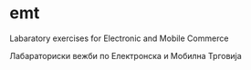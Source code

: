 # emt

Labaratory exercises for Electronic and Mobile Commerce

Лабараториски вежби по Електронска и Мобилна Трговија
